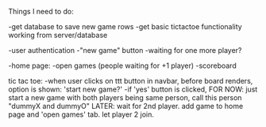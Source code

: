 Things I need to do:

-get database to save new game rows
-get basic tictactoe functionality working from server/database

-user authentication
-"new game" button
	-waiting for one more player?

-home page:
	-open games (people waiting for +1 player)
	-scoreboard


tic tac toe:
-when user clicks on ttt button in navbar, before board renders, option is shown: 'start new game?'
-if 'yes' button is clicked, 
	FOR NOW: just start a new game with both players being same person, call this person "dummyX and dummyO"
	LATER: wait for 2nd player. add game to home page and 'open games' tab. let player 2 join.